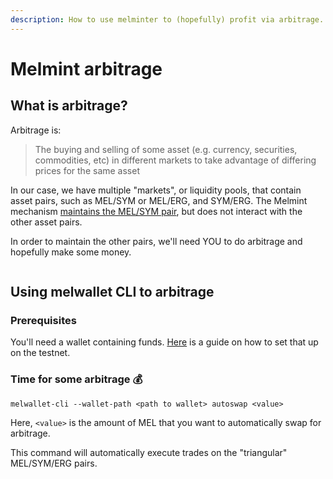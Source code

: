 ```yaml
---
description: How to use melminter to (hopefully) profit via arbitrage.
---
```


# Melmint arbitrage

## What is arbitrage?

Arbitrage is:

> The buying and selling of some asset (e.g. currency, securities, commodities, etc) in different markets to take advantage of differing prices for the same asset

In our case, we have multiple "markets", or liquidity pools, that contain asset pairs, such as MEL/SYM or MEL/ERG, and SYM/ERG. The Melmint mechanism [maintains the MEL/SYM pair](../../../concepts/melmint.md), but does not interact with the other asset pairs.&#x20;

In order to maintain the other pairs, we'll need YOU to do arbitrage and hopefully make some money.

<img src="../../../.gitbook/assets/image (1) (1).png" alt="" data-size="original">

## Using melwallet CLI to arbitrage

### Prerequisites

You'll need a wallet containing funds. [Here](../../using-wallets/getting-started.md) is a guide on how to set that up on the testnet.

### Time for some arbitrage :moneybag:

```shell-session
melwallet-cli --wallet-path <path to wallet> autoswap <value>  
```

Here, `<value>` is the amount of MEL  that you want to automatically swap for arbitrage.

This command will automatically execute trades on the "triangular" MEL/SYM/ERG pairs.

